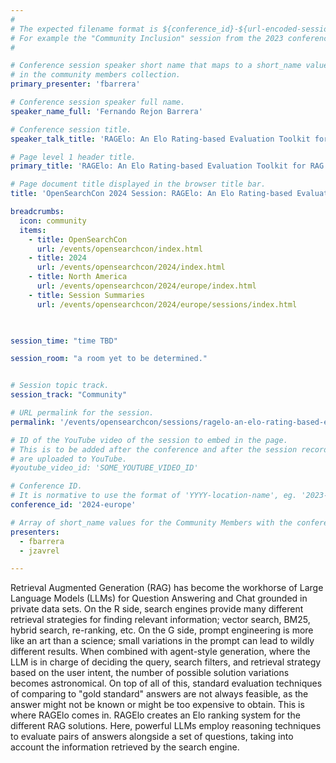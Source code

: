 ```yaml
---
#
# The expected filename format is ${conference_id}-${url-encoded-session-title}.md
# For example the "Community Inclusion" session from the 2023 conference in North America the title is "2023-europe-community-inclusion.html"
#

# Conference session speaker short name that maps to a short_name value
# in the community members collection.
primary_presenter: 'fbarrera'

# Conference session speaker full name.
speaker_name_full: 'Fernando Rejon Barrera'

# Conference session title.
speaker_talk_title: 'RAGElo: An Elo Rating-based Evaluation Toolkit for RAG'

# Page level 1 header title.
primary_title: 'RAGElo: An Elo Rating-based Evaluation Toolkit for RAG'

# Page document title displayed in the browser title bar.
title: 'OpenSearchCon 2024 Session: RAGElo: An Elo Rating-based Evaluation Toolkit for RAG'

breadcrumbs:
  icon: community
  items:
    - title: OpenSearchCon
      url: /events/opensearchcon/index.html
    - title: 2024
      url: /events/opensearchcon/2024/index.html
    - title: North America
      url: /events/opensearchcon/2024/europe/index.html
    - title: Session Summaries
      url: /events/opensearchcon/2024/europe/sessions/index.html
      


session_time: "time TBD"

session_room: "a room yet to be determined."


# Session topic track.
session_track: "Community"

# URL permalink for the session.
permalink: '/events/opensearchcon/sessions/ragelo-an-elo-rating-based-evaluation-toolkit-for-rag.html'

# ID of the YouTube video of the session to embed in the page.
# This is to be added after the conference and after the session recordings
# are uploaded to YouTube.
#youtube_video_id: 'SOME_YOUTUBE_VIDEO_ID'

# Conference ID.
# It is normative to use the format of 'YYYY-location-name', eg. '2023-europe'.
conference_id: '2024-europe'

# Array of short_name values for the Community Members with the conference_speaker persona whom are presenting the session. This includes the primary_speaker indicated above and any other presenters (if any).
presenters:
  - fbarrera
  - jzavrel

---
```

Retrieval Augmented Generation (RAG) has become the workhorse of Large Language Models (LLMs) for Question Answering and Chat grounded in private data sets. On the R side, search engines provide many different retrieval strategies for finding relevant information; vector search, BM25, hybrid search, re-ranking, etc. On the G side, prompt engineering is more like an art than a science; small variations in the prompt can lead to wildly different results. When combined with agent-style generation, where the LLM is in charge of deciding the query, search filters, and retrieval strategy based on the user intent, the number of possible solution variations becomes astronomical. On top of all of this, standard evaluation techniques of comparing to "gold standard" answers are not always feasible, as the answer might not be known or might be too expensive to obtain. This is where RAGElo comes in. RAGElo creates an Elo ranking system for the different RAG solutions. Here, powerful LLMs employ reasoning techniques to evaluate pairs of answers alongside a set of questions, taking into account the information retrieved by the search engine.
